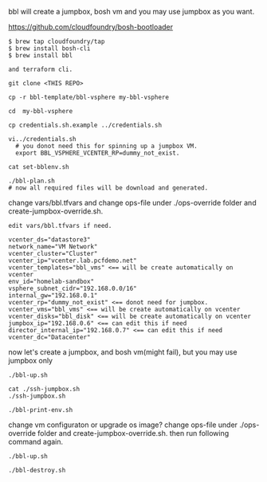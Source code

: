 bbl will create a jumpbox, bosh vm and you may use jumpbox as you want.

https://github.com/cloudfoundry/bosh-bootloader
```
$ brew tap cloudfoundry/tap
$ brew install bosh-cli
$ brew install bbl

and terraform cli.
```

```
git clone <THIS REPO>

cp -r bbl-template/bbl-vsphere my-bbl-vsphere

cd  my-bbl-vsphere
```

```
cp credentials.sh.example ../credentials.sh
  
vi../credentials.sh
  # you donot need this for spinning up a jumpbox VM.
  export BBL_VSPHERE_VCENTER_RP=dummy_not_exist. 
```
  
```
cat set-bblenv.sh

./bbl-plan.sh
# now all required files will be download and generated.
```
change vars/bbl.tfvars and change ops-file under ./ops-override folder and create-jumpbox-override.sh.
```
edit vars/bbl.tfvars if need.

vcenter_ds="datastore3"
network_name="VM Network"
vcenter_cluster="Cluster"
vcenter_ip="vcenter.lab.pcfdemo.net"
vcenter_templates="bbl_vms" <== will be create automatically on vcenter
env_id="homelab-sandbox"
vsphere_subnet_cidr="192.168.0.0/16"
internal_gw="192.168.0.1"
vcenter_rp="dummy_not_exist" <== donot need for jumpbox.
vcenter_vms="bbl_vms" <== will be create automatically on vcenter
vcenter_disks="bbl_disk" <== will be create automatically on vcenter
jumpbox_ip="192.168.0.6" <== can edit this if need
director_internal_ip="192.168.0.7" <== can edit this if need
vcenter_dc="Datacenter"
```

now let's create a jumpbox, and bosh vm(might fail), but you may use jumpbox only
```
./bbl-up.sh
```

```
cat ./ssh-jumpbox.sh
./ssh-jumpbox.sh

./bbl-print-env.sh

```                                                      
change vm configuraton or upgrade os image? change ops-file under ./ops-override folder and create-jumpbox-override.sh. then run following command again.
```
./bbl-up.sh
```

```
./bbl-destroy.sh

```
